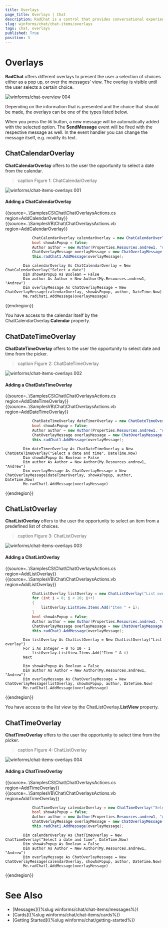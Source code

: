 ```yaml
---
title: Overlays
page_title: Overlays | Chat
description: RadChat is a control that provides conversational experience
slug: winforms/chat/chat-items/overlays
tags: chat, overlays
published: True
position: 3 
---
```


# Overlays

**RadChat** offers different overlays to present the user a selection of choices either as a pop up, or over the messages' view. The overlay is visible until the user selects a certain choice. 

![winforms/chat-overview 004](images/chat-overview004.gif)

Depending on the information that is presented and the choice that should be made, the overlays can be one of the types listed below. 

When you press the `OK` button, a new message will be automatically added with the selected option. The **SendMessage** event will be fired with the respective message as well. In the event handler you can change the message itself, e.g. modify its text.

## ChatCalendarOverlay

**ChatCalendarOverlay** offers to the user the opportunity to select a date from the calendar. 

>caption Figure 1: ChatCalendarOverlay

![winforms/chat-items-overlays 001](images/chat-items-overlays001.gif) 

#### Adding a ChatCalendarOverlay

{{source=..\SamplesCS\Chat\ChatOverlaysActions.cs region=AddCalendarOverlay}} 
{{source=..\SamplesVB\Chat\ChatOverlaysActions.vb region=AddCalendarOverlay}}

````C#
            ChatCalendarOverlay calendarOverlay = new ChatCalendarOverlay("Select a date");
            bool showAsPopup = false;
            Author author = new Author(Properties.Resources.andrew1, "Andrew");
            ChatOverlayMessage overlayMessage = new ChatOverlayMessage(calendarOverlay, showAsPopup, author, DateTime.Now);
            this.radChat1.AddMessage(overlayMessage);   

````
````VB.NET
        Dim calendarOverlay As ChatCalendarOverlay = New ChatCalendarOverlay("Select a date") 
        Dim showAsPopup As Boolean = False
        Dim author As Author = New Author(My.Resources.andrew1, "Andrew")
        Dim overlayMessage As ChatOverlayMessage = New ChatOverlayMessage(calendarOverlay, showAsPopup, author, DateTime.Now)
        Me.radChat1.AddMessage(overlayMessage)

```` 


{{endregion}}

You have access to the calendar itself by the ChatCalendarOverlay.**Calendar** property. 

## ChatDateTimeOverlay

**ChatDateTimeOverlay** offers to the user the opportunity to select date and time from the picker. 

>caption Figure 2: ChatDateTimeOverlay

![winforms/chat-items-overlays 002](images/chat-items-overlays002.gif) 

#### Adding a ChatDateTimeOverlay

{{source=..\SamplesCS\Chat\ChatOverlaysActions.cs region=AddDateTimeOverlay}} 
{{source=..\SamplesVB\Chat\ChatOverlaysActions.vb region=AddDateTimeOverlay}}

````C#
            ChatDateTimeOverlay dateTimerOverlay = new ChatDateTimeOverlay("Select a date and time",DateTime.Now); 
            bool showAsPopup = false;
            Author author = new Author(Properties.Resources.andrew1, "Andrew");
            ChatOverlayMessage overlayMessage = new ChatOverlayMessage(dateTimerOverlay, showAsPopup, author, DateTime.Now);
            this.radChat1.AddMessage(overlayMessage);     

````
````VB.NET
        Dim dateTimerOverlay As ChatDateTimeOverlay = New ChatDateTimeOverlay("Select a date and time", DateTime.Now)
        Dim showAsPopup As Boolean = False
        Dim author As Author = New Author(My.Resources.andrew1, "Andrew")
        Dim overlayMessage As ChatOverlayMessage = New ChatOverlayMessage(dateTimerOverlay, showAsPopup, author, DateTime.Now)
        Me.radChat1.AddMessage(overlayMessage)

```` 


{{endregion}}

## ChatListOverlay

**ChatListOverlay** offers to the user the opportunity to select an item from a predefined list of choices.

>caption Figure 3: ChatListOverlay

![winforms/chat-items-overlays 003](images/chat-items-overlays003.gif) 

#### Adding a ChatListOverlay

{{source=..\SamplesCS\Chat\ChatOverlaysActions.cs region=AddListOverlay}} 
{{source=..\SamplesVB\Chat\ChatOverlaysActions.vb region=AddListOverlay}}

````C#
            ChatListOverlay listOverlay = new ChatListOverlay("List overlay");
            for (int i = 0; i < 10; i++)
            {
                listOverlay.ListView.Items.Add("Item " + i);
            }
            bool showAsPopup = false;
            Author author = new Author(Properties.Resources.andrew1, "Andrew");
            ChatOverlayMessage overlayMessage = new ChatOverlayMessage(listOverlay, showAsPopup, author, DateTime.Now);
            this.radChat1.AddMessage(overlayMessage);

````
````VB.NET
        Dim listOverlay As ChatListOverlay = New ChatListOverlay("List overlay")
        For i As Integer = 0 To 10 - 1
            listOverlay.ListView.Items.Add("Item " & i)
        Next

        Dim showAsPopup As Boolean = False
        Dim author As Author = New Author(My.Resources.andrew1, "Andrew")
        Dim overlayMessage As ChatOverlayMessage = New ChatOverlayMessage(listOverlay, showAsPopup, author, DateTime.Now)
        Me.radChat1.AddMessage(overlayMessage)

```` 


{{endregion}}

You have access to the list view by the ChatListOverlay.**ListView** property. 

## ChatTimeOverlay

**ChatTimeOverlay** offers to the user the opportunity to select time from the picker. 

>caption Figure 4: ChatListOverlay

![winforms/chat-items-overlays 004](images/chat-items-overlays004.gif) 

#### Adding a ChatTimeOverlay

{{source=..\SamplesCS\Chat\ChatOverlaysActions.cs region=AddTimeOverlay}} 
{{source=..\SamplesVB\Chat\ChatOverlaysActions.vb region=AddTimeOverlay}}

````C#
            ChatTimeOverlay calendarOverlay = new ChatTimeOverlay("Select a date and time",DateTime.Now); 
            bool showAsPopup = false;
            Author author = new Author(Properties.Resources.andrew1, "Andrew");
            ChatOverlayMessage overlayMessage = new ChatOverlayMessage(calendarOverlay, showAsPopup, author, DateTime.Now);
            this.radChat1.AddMessage(overlayMessage);  

````
````VB.NET
        Dim calendarOverlay As ChatTimeOverlay = New ChatTimeOverlay("Select a date and time", DateTime.Now)
        Dim showAsPopup As Boolean = False
        Dim author As Author = New Author(My.Resources.andrew1, "Andrew")
        Dim overlayMessage As ChatOverlayMessage = New ChatOverlayMessage(calendarOverlay, showAsPopup, author, DateTime.Now)
        Me.radChat1.AddMessage(overlayMessage)

```` 


{{endregion}}

 
# See Also

* [Messages]({%slug winforms/chat/chat-items/messages%})
* [Cards]({%slug winforms/chat/chat-items/cards%})
* [Getting Started]({%slug winforms/chat/getting-started%})
 
        
